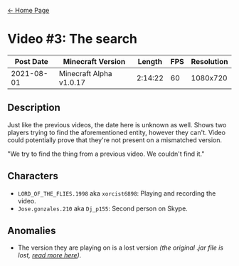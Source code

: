 [← Home Page](../README.md)

# Video #3: The search
| Post Date  | Minecraft Version             | Length  | FPS | Resolution |
| ---------  | ----------------------------- | ------- | --- | ---------- |
| 2021-08-01 | Minecraft Alpha v1.0.17       | 2:14:22 | 60  | 1080x720  |

## Description
Just like the previous videos, the date here is unknown as well.
Shows two players trying to find the aforementioned entity, however they can't.
Video could potentially prove that they're not present on a mismatched version.

"We try to find the thing from a previous video. We couldn't find it."

## Characters
* `LORD_OF_THE_FLIES.1998` aka `xorcist6898`:
  Playing and recording the video.
* `Jose.gonzales.210` aka `Dj_p155`:
  Second person on Skype.

## Anomalies
* The version they are playing on is a lost version *(the original .jar file is lost, [read more here](https://minecraft.fandom.com/wiki/Java_Edition_Alpha_v1.0.17))*.